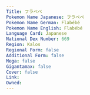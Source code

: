 ```yaml
---
﻿Title: フラベベ
Pokemon Name Japanese: フラベベ
Pokemon Name German: Flabébé
Pokemon Name English: Flabébé
Language Card: Japanese
National Dex Number: 669
Region: Kalos
Regional Form: false
Additional Form: false
Mega: false
Gigantamax: false
Cover: false
Link: 
Owned: 
---
```

